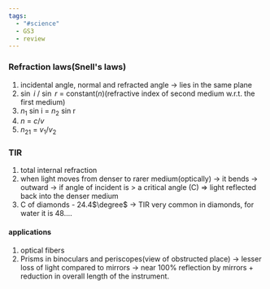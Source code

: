```yaml
---
tags:
  - "#science"
  - GS3
  - review
---
```

### Refraction laws(Snell's laws)
1. incidental angle, normal and refracted angle -> lies in the same plane
2. $\sin$ $i$ / $\sin$ $r$ = constant($n$)(refractive index of second medium w.r.t. the first medium)
3. $n_1$ sin i = $n_2$ sin r
4. $n$ = $c/v$
5. $n_2$$_1$ = $v_1 / v_2$

### TIR
1. total internal refraction
2. when light moves from denser to rarer medium(optically) -> it bends -> outward -> if angle of incident is > a critical angle (C) => light reflected back into the denser medium
3. C of diamonds - 24.4$\degree$ -> TIR very common in diamonds, for water it is 48....
#### applications
1. optical fibers
2. Prisms in binoculars and periscopes(view of obstructed place) -> lesser loss of light compared to mirrors -> near 100% reflection by mirrors + reduction in overall length of the instrument.
